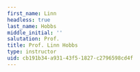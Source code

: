 ```yaml
---
first_name: Linn
headless: true
last_name: Hobbs
middle_initial: ''
salutation: Prof.
title: Prof. Linn Hobbs
type: instructor
uid: cb191b34-a931-43f5-1827-c2796598cd4f
---
```

